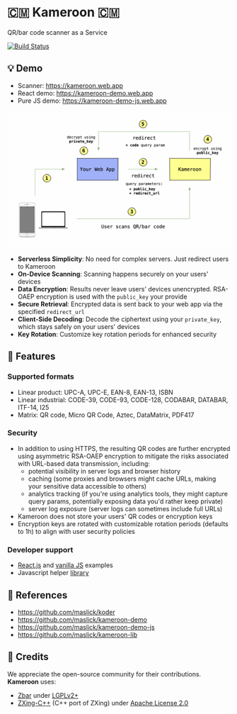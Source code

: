 # 🇨🇲 Kameroon 🇨🇲
QR/bar code scanner as a Service

[![Build Status](https://github.com/maslick/kameroon/actions/workflows/master.yml/badge.svg)](https://github.com/maslick/kameroon/actions/workflows/master.yml)


## 💡 Demo
* Scanner: https://kameroon.web.app
* React demo: https://kameroon-demo.web.app
* Pure JS demo: https://kameroon-demo-js.web.app


<img src="./architecture.png" width="750px" />

* **Serverless Simplicity**: No need for complex servers. Just redirect users to Kameroon
* **On-Device Scanning**: Scanning happens securely on your users' devices
* **Data Encryption**: Results never leave users' devices unencrypted. RSA-OAEP encryption is used with the `public_key` your provide
* **Secure Retrieval**: Encrypted data is sent back to your web app via the specified `redirect_url`
* **Client-Side Decoding**: Decode the ciphertext using your `private_key`, which stays safely on your users' devices
* **Key Rotation**: Customize key rotation periods for enhanced security


## 🚀 Features
### Supported formats
* Linear product: UPC-A, UPC-E, EAN-8, EAN-13, ISBN
* Linear industrial: CODE-39, CODE-93, CODE-128, CODABAR, DATABAR, ITF-14, I25
* Matrix: QR code, Micro QR Code, Aztec, DataMatrix, PDF417

### Security
* In addition to using HTTPS, the resulting QR codes are further encrypted using asymmetric RSA-OAEP encryption to mitigate the risks associated with URL-based data transmission, including:
   - potential visibility in server logs and browser history
   - caching (some proxies and browsers might cache URLs, making your sensitive data accessible to others)
   - analytics tracking (if you're using analytics tools, they might capture query params, potentially exposing data you'd rather keep private)
   - server log exposure (server logs can sometimes include full URLs)
* Kameroon does not store your users' QR codes or encryption keys
* Encryption keys are rotated with customizable rotation periods (defaults to 1h) to align with user security policies

### Developer support
* [React.js](https://github.com/maslick/kameroon-demo) and [vanilla JS](https://github.com/maslick/kameroon-demo-js) examples
* Javascript helper [library ](https://github.com/maslick/kameroon-lib)

## 🔭 References
* https://github.com/maslick/koder
* https://github.com/maslick/kameroon-demo
* https://github.com/maslick/kameroon-demo-js
* https://github.com/maslick/kameroon-lib

## 🙏 Credits
We appreciate the open-source community for their contributions. **Kameroon** uses:

- [Zbar](https://linuxtv.org/downloads/zbar/) under [LGPLv2+](https://github.com/mchehab/zbar/blob/master/LICENSE.md)
- [ZXing-C++](https://github.com/zxing-cpp/zxing-cpp) (C++ port of ZXing) under [Apache License 2.0](https://github.com/zxing-cpp/zxing-cpp/blob/master/LICENSE)
